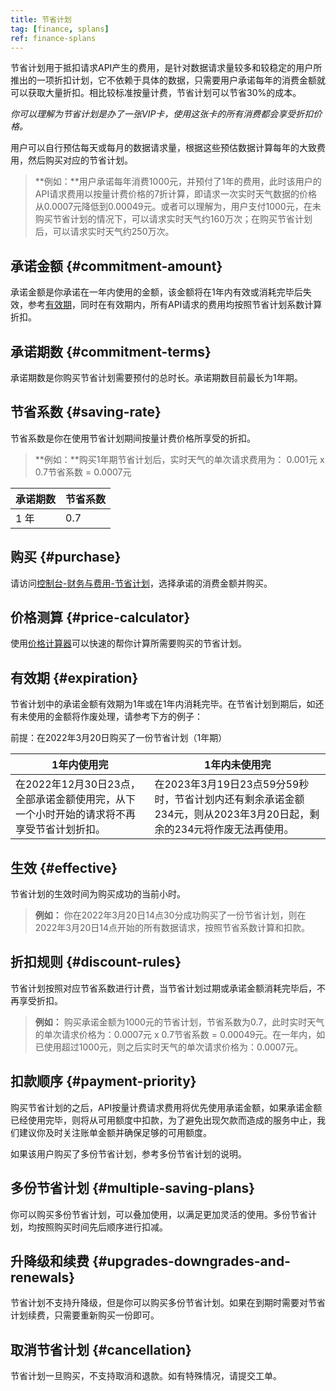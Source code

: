 ```yaml
---
title: 节省计划
tag: [finance, splans]
ref: finance-splans
---
```


节省计划用于抵扣请求API产生的费用，是针对数据请求量较多和较稳定的用户所推出的一项折扣计划，它不依赖于具体的数据，只需要用户承诺每年的消费金额就可以获取大量折扣。相比较标准按量计费，节省计划可以节省30%的成本。

*你可以理解为节省计划是办了一张VIP卡，使用这张卡的所有消费都会享受折扣价格。*

用户可以自行预估每天或每月的数据请求量，根据这些预估数据计算每年的大致费用，然后购买对应的节省计划。

> **例如：**用户承诺每年消费1000元，并预付了1年的费用，此时该用户的API请求费用以按量计费价格的7折计算，即请求一次实时天气数据的价格从0.0007元降低到0.00049元。或者可以理解为，用户支付1000元，在未购买节省计划的情况下，可以请求实时天气约160万次；在购买节省计划后，可以请求实时天气约250万次。

## 承诺金额 {#commitment-amount}

承诺金额是你承诺在一年内使用的金额，该金额将在1年内有效或消耗完毕后失效，参考[有效期](#expiration)，同时在有效期内，所有API请求的费用均按照节省计划系数计算折扣。

## 承诺期数 {#commitment-terms}

承诺期数是你购买节省计划需要预付的总时长。承诺期数目前最长为1年期。

## 节省系数 {#saving-rate}

节省系数是你在使用节省计划期间按量计费价格所享受的折扣。

> **例如：**购买1年期节省计划后，实时天气的单次请求费用为： 0.001元 x 0.7节省系数 = 0.0007元

| 承诺期数 | 节省系数 |
| ------------ | -------- |
| 1 年         | 0.7     |

## 购买 {#purchase}

请访问[控制台-财务与费用-节省计划](https://console.qweather.com/#/savings)，选择承诺的消费金额并购买。

## 价格测算 {#price-calculator}

使用[价格计算器](https://console.qweather.com/#/calculator)可以快速的帮你计算所需要购买的节省计划。

## 有效期 {#expiration}

节省计划中的承诺金额有效期为1年或在1年内消耗完毕。在节省计划到期后，如还有未使用的金额将作废处理，请参考下方的例子：

前提：在2022年3月20日购买了一份节省计划（1年期）

|1年内使用完|1年内未使用完|
|---|---|
|在2022年12月30日23点，全部承诺金额使用完，从下一个小时开始的请求将不再享受节省计划折扣。|在2023年3月19日23点59分59秒时，节省计划内还有剩余承诺金额234元，则从2023年3月20日起，剩余的234元将作废无法再使用。|

## 生效 {#effective}

节省计划的生效时间为购买成功的当前小时。

> **例如：** 你在2022年3月20日14点30分成功购买了一份节省计划，则在2022年3月20日14点开始的所有数据请求，按照节省系数计算和扣款。

## 折扣规则 {#discount-rules}

节省计划按照对应节省系数进行计费，当节省计划过期或承诺金额消耗完毕后，不再享受折扣。

> **例如：** 购买承诺金额为1000元的节省计划，节省系数为0.7，此时实时天气的单次请求价格为：0.0007元 x 0.7节省系数 = 0.00049元。在一年内，如已使用超过1000元，则之后实时天气的单次请求价格为：0.0007元。

## 扣款顺序 {#payment-priority}

购买节省计划的之后，API按量计费请求费用将优先使用承诺金额，如果承诺金额已经使用完毕，则将从可用额度中扣款，为了避免出现欠款而造成的服务中止，我们建议你及时关注账单金额并确保足够的可用额度。

如果该用户购买了多份节省计划，参考多份节省计划的说明。

## 多份节省计划 {#multiple-saving-plans}

你可以购买多份节省计划，可以叠加使用，以满足更加灵活的使用。多份节省计划，均按照购买时间先后顺序进行扣减。

## 升降级和续费 {#upgrades-downgrades-and-renewals}

节省计划不支持升降级，但是你可以购买多份节省计划。如果在到期时需要对节省计划续费，只需要重新购买一份即可。

## 取消节省计划 {#cancellation}

节省计划一旦购买，不支持取消和退款。如有特殊情况，请提交工单。